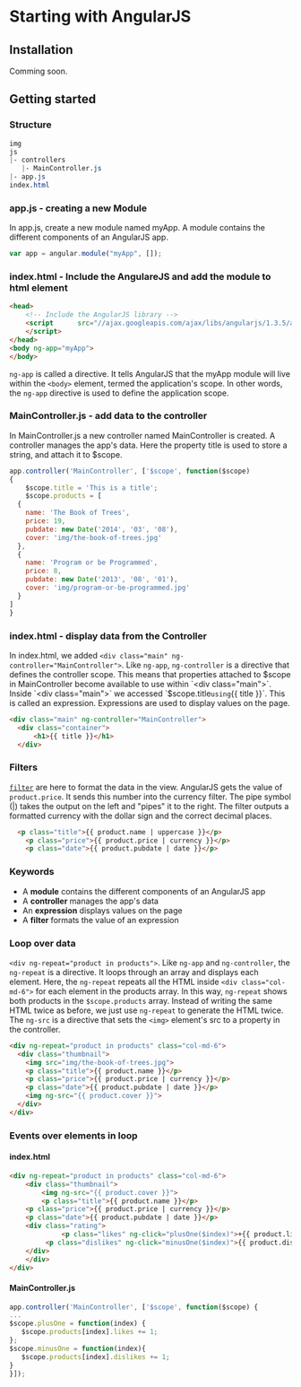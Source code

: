 # Starting with AngularJS

## Installation
Comming soon.

## Getting started

### Structure 
```css  
img  
js  
|- controllers  
   |- MainController.js  
|- app.js  
index.html
```

### app.js - creating a new Module 
In app.js, create a new module named myApp. A module contains the different components of an AngularJS app.
```js 
var app = angular.module("myApp", []);
```

### index.html - Include the AngulareJS and add the module to html element

```html
<head>
    <!-- Include the AngularJS library -->
    <script      src="//ajax.googleapis.com/ajax/libs/angularjs/1.3.5/angular.min.js">
    </script>
</head>
<body ng-app="myApp">
</body>
```
`ng-app` is called a directive. It tells AngularJS that the myApp module will live within the `<body>` element, 
termed the application's scope. In other words, the `ng-app` directive is used to define the application scope.

### MainController.js - add data to the controller
In MainController.js a new controller named MainController is created. A controller manages the app's data.
Here the property title is used to store a string, and attach it to $scope.

```js 
app.controller('MainController', ['$scope', function($scope)
{
    $scope.title = 'This is a title';
    $scope.products = [ 
  { 
    name: 'The Book of Trees', 
    price: 19, 
    pubdate: new Date('2014', '03', '08'), 
    cover: 'img/the-book-of-trees.jpg' 
  }, 
  { 
    name: 'Program or be Programmed', 
    price: 8, 
    pubdate: new Date('2013', '08', '01'), 
    cover: 'img/program-or-be-programmed.jpg' 
  } 
]
}
```

### index.html - display data from the Controller 
In index.html, we added `<div class="main" ng-controller="MainController">`. Like `ng-app`, `ng-controller` is a directive that 
defines the controller scope. This means that properties attached to $scope in MainController become available to use within 
`<div class="main">`.
Inside `<div class="main">` we accessed `$scope.title` using `{{ title }}`. 
This is called an expression. Expressions are used to display values on the page.

```html
<div class="main" ng-controller="MainController">
  <div class="container">
      <h1>{{ title }}</h1>
  </div>
```

### Filters
[`filter`](https://docs.angularjs.org/api/ng/filter/filter) are here to format the data in the view.
AngularJS gets the value of `product.price`.
It sends this number into the currency filter. The pipe symbol (|) takes the output on the left and "pipes" it to the right.
The filter outputs a formatted currency with the dollar sign and the correct decimal places. 
```html
  <p class="title">{{ product.name | uppercase }}</p> 
	<p class="price">{{ product.price | currency }}</p> 
	<p class="date">{{ product.pubdate | date }}</p> 
```

### Keywords
* A **module** contains the different components of an AngularJS app
* A **controller** manages the app's data
* An **expression** displays values on the page
* A **filter** formats the value of an expression

### Loop over data
`<div ng-repeat="product in products">`. Like `ng-app` and `ng-controller`, the `ng-repeat` is a directive. It loops through an array and displays each element. Here, the `ng-repeat` repeats all the HTML inside `<div class="col-md-6">` for each element in the products array.
In this way, `ng-repeat` shows both products in the `$scope.products` array. Instead of writing the same HTML twice as before, we just use `ng-repeat` to generate the HTML twice. 
The `ng-src` is a directive that sets the `<img>` element's src to a property in the controller.
	
```html
<div ng-repeat="product in products" class="col-md-6"> 
  <div class="thumbnail"> 
    <img src="img/the-book-of-trees.jpg"> 
    <p class="title">{{ product.name }}</p> 
    <p class="price">{{ product.price | currency }}</p> 
    <p class="date">{{ product.pubdate | date }}</p> 
    <img ng-src="{{ product.cover }}">
  </div> 
</div>
```

### Events over elements in loop 

#### index.html
```html
<div ng-repeat="product in products" class="col-md-6">
    <div class="thumbnail">
    	<img ng-src="{{ product.cover }}">
    	<p class="title">{{ product.name }}</p> 
	<p class="price">{{ product.price | currency }}</p> 
	<p class="date">{{ product.pubdate | date }}</p> 
	<div class="rating">
    	     <p class="likes" ng-click="plusOne($index)">+{{ product.likes }}</p> 
	     <p class="dislikes" ng-click="minusOne($index)">{{ product.dislikes }}</p>
	</div>
    </div> 
</div>
```
#### MainController.js
```js
app.controller('MainController', ['$scope', function($scope) { 
...
$scope.plusOne = function(index) { 
   $scope.products[index].likes += 1; 
};
$scope.minusOne = function(index){
   $scope.products[index].dislikes += 1;
}
}]);
```

